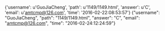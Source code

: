 {'username': u'GuoJiaCheng', 'path': u'1149/1149.html', 'answer': u'C', 'email': u'amtcmp@126.com', 'time': '2016-02-22:08:53:57'}
{"username": "GuoJiaCheng", "path": "1149/1149.html", "answer": "C", "email": "amtcmp@126.com", "time": "2016-02-24:12:24:59"}
